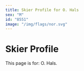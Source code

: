 ```yaml
---
title: Skier Profile for O. Hals
sex: "M"
id: "8551"
image: "/img/flags/nor.svg" 
---
```


# Skier Profile

This page is for: O. Hals.
    